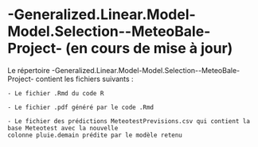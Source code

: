 # -Generalized.Linear.Model-Model.Selection--MeteoBale-Project- (en cours de mise à jour)

Le répertoire -Generalized.Linear.Model-Model.Selection--MeteoBale-Project- contient les fichiers suivants : 
		
    - Le fichier .Rmd du code R 
		
    - Le fichier .pdf généré par le code .Rmd
  	
    - Le fichier des prédictions MeteotestPrevisions.csv qui contient la base Meteotest avec la nouvelle 
    colonne pluie.demain prédite par le modèle retenu
		
